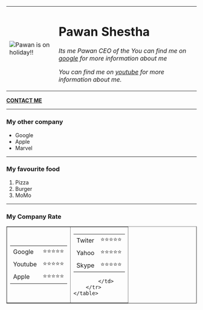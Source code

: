 <!DOCTYPE html>
<html lang="en">
<head>
    <meta charset="UTF-8">
    <meta http-equiv="X-UA-Compatible" content="IE=edge">
    <meta name="viewport" content="width=device-width, initial-scale=1.0">
    <title>pawan</title>
</head>
<body>
    <table cellspacing="20">
        <tr>
            <td><img src="smile" alt="Pawan is on holiday!!"></td>
            <td><h1>Pawan Shestha</h1> 
                <p><i>Its me Pawan CEO of the You can find me on <a href="https://www.google.com" target="_blank">google</a> for more information about me
                </i></p>
                <p><i>You can find me on <a href="https://www.youtube.com" target="_blank">youtube</a> for more information about me.</i></p>
            </td>        
        </tr>
    </table>
   <p><strong><a href="CONTACT ME.HTML">CONTACT ME</a></strong></p>
    <hr>
    <h3>My other company</h3>
    <ul>
        <li>Google</li>
        <li>Apple</li>
        <li>Marvel</li>
    </ul>
    <hr>
    <h3>My favourite food</h3>
    <ol>
        <li>Pizza</li>
        <li>Burger</li>
        <li>MoMo</li>
    </ol>
    <hr>
    <h3>My Company Rate</h3>
    <table border="1">
        <tr>
            <td>
                <table  cellspacing="9">
                    <tr>
                        <td>Google</td>
                        <td>⭐⭐⭐⭐⭐</td>
                    </tr>
                    <tr>
                        <td>Youtube</td>
                        <td>⭐⭐⭐⭐⭐</td>
                     </tr>
                     <tr>
                        <td>Apple</td>
                        <td>⭐⭐⭐⭐⭐</td>
                     </tr>
                    </table>
            </td>
            <td>
                <table cellspacing="9">
                    <tr>
                        <td>Twiter</td>
                        <td>⭐⭐⭐⭐⭐</td>
                     </tr>
                     <tr>
                        <td>Yahoo</td>
                        <td>⭐⭐⭐⭐⭐</td>
                     </tr>
                     <tr>
                        <td>Skype</td>
                        <td>⭐⭐⭐⭐⭐</td>
                     </tr>
                </table>
                   
            </td>
        </tr>
    </table>
</body>
</html>
